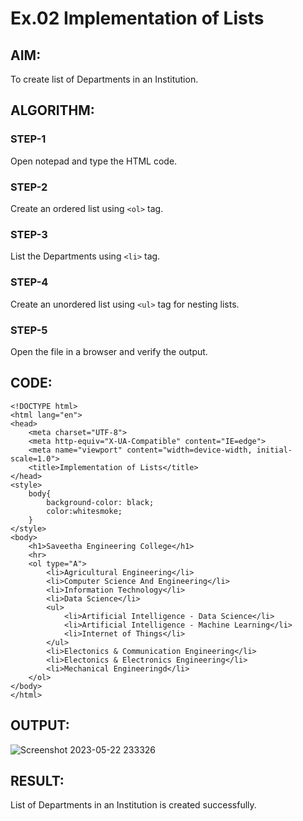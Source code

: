 # Ex.02 Implementation of Lists
## AIM:
  To create list of Departments in an Institution.

## ALGORITHM:
### STEP-1
  Open notepad and type the HTML code.

### STEP-2
  Create an ordered list using ```<ol>``` tag.

### STEP-3
  List the Departments using ```<li>``` tag.

### STEP-4
  Create an unordered list using ```<ul>``` tag for nesting lists.

### STEP-5
  Open the file in a browser and verify the output.
  
## CODE:
~~~
<!DOCTYPE html>
<html lang="en">
<head>
    <meta charset="UTF-8">
    <meta http-equiv="X-UA-Compatible" content="IE=edge">
    <meta name="viewport" content="width=device-width, initial-scale=1.0">
    <title>Implementation of Lists</title>
</head>
<style>
    body{
        background-color: black;
        color:whitesmoke;
    }
</style>
<body>
    <h1>Saveetha Engineering College</h1>
    <hr>
    <ol type="A">
        <li>Agricultural Engineering</li>
        <li>Computer Science And Engineering</li>
        <li>Information Technology</li>
        <li>Data Science</li>
        <ul>
            <li>Artificial Intelligence - Data Science</li>
            <li>Artificial Intelligence - Machine Learning</li>
            <li>Internet of Things</li>
        </ul>
        <li>Electonics & Communication Engineering</li>
        <li>Electonics & Electronics Engineering</li>
        <li>Mechanical Engineeringd</li>
    </ol>
</body>
</html>
~~~
## OUTPUT:
![Screenshot 2023-05-22 233326](https://github.com/SaiganeshVelu/Ex02_Web-Design/assets/127816325/c0c208f3-37c0-429a-8c46-3d4a9e91cac5)

## RESULT:
  List of Departments in an Institution is created successfully.
